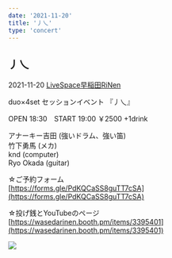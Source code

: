 ```yaml
---
date: '2021-11-20'
title: '丿乀'
type: 'concert'
---
```

## 丿乀
2021-11-20
[LiveSpace早稲田RiNen](http://www.permian.tokyo/access%e3%83%bb-equipment/)  

duo×4set セッションイベント 
『丿乀』 

OPEN 18:30　START 19:00 
￥2500 +1drink 

アナーキー吉田 (強いドラム、強い笛)  
竹下勇馬 (メカ)  
knd (computer)  
Ryo Okada (guitar)  

☆ご予約フォーム  
[https://forms.gle/PdKQCaSS8guTT7cSA](https://forms.gle/PdKQCaSS8guTT7cSA)

☆投げ銭とYouTubeのページ  
[https://wasedarinen.booth.pm/items/3395401](https://wasedarinen.booth.pm/items/3395401)

![](https://pbs.twimg.com/media/FDGjjFHaMAMgDJP?format=jpg&name=large)